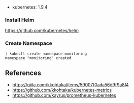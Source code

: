 
- kubernetes: 1.9.4

### Install Helm

https://github.com/kubernetes/helm



### Create Namespace

```
⟩ kubectl create namespace monitoring
namespace "monitoring" created
```




## References

- https://qiita.com/kkohtaka/items/59007f0ada56d9f9a8f4
- https://github.com/kkohtaka/kubernetes-metrics
- https://github.com/kayrus/prometheus-kubernetes
